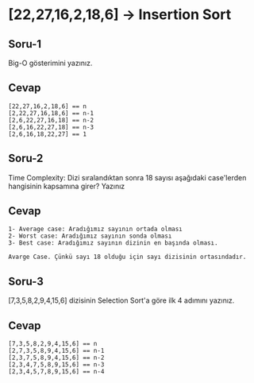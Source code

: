# [22,27,16,2,18,6] -> Insertion Sort
## Soru-1
Big-O gösterimini yazınız.
## Cevap
``` 
[22,27,16,2,18,6] == n
[2,22,27,16,18,6] == n-1
[2,6,22,27,16,18] == n-2
[2,6,16,22,27,18] == n-3
[2,6,16,18,22,27] == 1
```

## Soru-2
Time Complexity: Dizi sıralandıktan sonra 18 sayısı aşağıdaki case'lerden hangisinin kapsamına girer? Yazınız
## Cevap
``` 
1- Average case: Aradığımız sayının ortada olması
2- Worst case: Aradığımız sayının sonda olması
3- Best case: Aradığımız sayının dizinin en başında olması.

Avarge Case. Çünkü sayı 18 olduğu için sayı dizisinin ortasındadır.
``` 

## Soru-3
[7,3,5,8,2,9,4,15,6] dizisinin Selection Sort'a göre ilk 4 adımını yazınız.
## Cevap
``` 
[7,3,5,8,2,9,4,15,6] == n
[2,7,3,5,8,9,4,15,6] == n-1
[2,3,7,5,8,9,4,15,6] == n-2
[2,3,4,7,5,8,9,15,6] == n-3
[2,3,4,5,7,8,9,15,6] == n-4

``` 